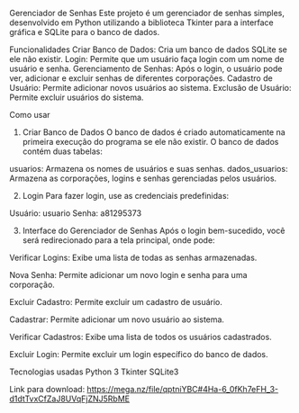 Gerenciador de Senhas
Este projeto é um gerenciador de senhas simples, desenvolvido em Python utilizando a biblioteca Tkinter para a interface gráfica e SQLite para o banco de dados.

Funcionalidades
Criar Banco de Dados: Cria um banco de dados SQLite se ele não existir.
Login: Permite que um usuário faça login com um nome de usuário e senha.
Gerenciamento de Senhas: Após o login, o usuário pode ver, adicionar e excluir senhas de diferentes corporações.
Cadastro de Usuário: Permite adicionar novos usuários ao sistema.
Exclusão de Usuário: Permite excluir usuários do sistema.

Como usar
1. Criar Banco de Dados
O banco de dados é criado automaticamente na primeira execução do programa se ele não existir. O banco de dados contém duas tabelas:

usuarios: Armazena os nomes de usuários e suas senhas.
dados_usuarios: Armazena as corporações, logins e senhas gerenciadas pelos usuários.

2. Login
Para fazer login, use as credenciais predefinidas:

Usuário: usuario
Senha: a81295373

3. Interface do Gerenciador de Senhas
Após o login bem-sucedido, você será redirecionado para a tela principal, onde pode:

Verificar Logins: Exibe uma lista de todas as senhas armazenadas.

Nova Senha: Permite adicionar um novo login e senha para uma corporação.

Excluir Cadastro: Permite excluir um cadastro de usuário.

Cadastrar: Permite adicionar um novo usuário ao sistema.

Verificar Cadastros: Exibe uma lista de todos os usuários cadastrados.

Excluir Login: Permite excluir um login específico do banco de dados.

Tecnologias usadas
Python 3
Tkinter
SQLite3


Link para download: https://mega.nz/file/qptniYBC#4Ha-6_0fKh7eFH_3-d1dtTvxCfZaJ8UVqFjZNJ5RbME
